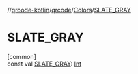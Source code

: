//[qrcode-kotlin](../../../index.md)/[qrcode](../index.md)/[Colors](index.md)/[SLATE_GRAY](-s-l-a-t-e_-g-r-a-y.md)

# SLATE_GRAY

[common]\
const val [SLATE_GRAY](-s-l-a-t-e_-g-r-a-y.md): [Int](https://kotlinlang.org/api/latest/jvm/stdlib/kotlin/-int/index.html)
